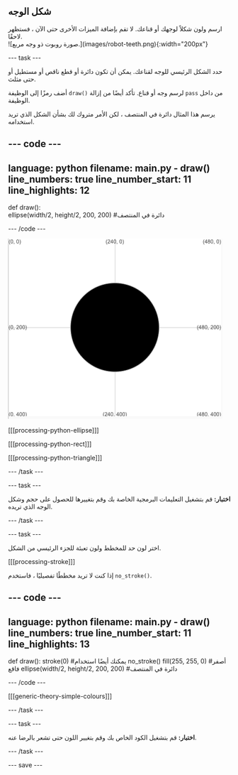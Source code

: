 ## شكل الوجه

<div style="display: flex; flex-wrap: wrap">
<div style="flex-basis: 200px; flex-grow: 1; margin-right: 15px;">
ارسم ولون شكلاً لوجهك أو قناعك. لا تقم بإضافة الميزات الأخرى حتى الآن ، فستظهر لاحقًا.
</div>
<div>
![صورة روبوت ذو وجه مربع.](images/robot-teeth.png){:width="200px"}
</div>
</div>

--- task ---

حدد الشكل الرئيسي للوجه لقناعك. يمكن أن تكون دائرة أو قطع ناقص أو مستطيل أو حتى مثلث.

أضف رمزًا إلى الوظيفة `draw()` لرسم وجه أو قناع. تأكد أيضًا من إزالة `pass` من داخل الوظيفة.

يرسم هذا المثال دائرة في المنتصف ، لكن الأمر متروك لك بشأن الشكل الذي تريد استخدامه.

--- code ---
---
language: python 
filename: main.py - draw() 
line_numbers: true 
line_number_start: 11
line_highlights: 12
---

def draw():   
  ellipse(width/2, height/2, 200, 200) #دائرة في المنتصف

--- /code ---

![تظهر منطقة الإخراج دائرة سوداء في منتصف الشبكة.](images/black-circle.png)

[[[processing-python-ellipse]]]


[[[processing-python-rect]]]


[[[processing-python-triangle]]]

--- /task ---

--- task ---

**اختبار:** قم بتشغيل التعليمات البرمجية الخاصة بك وقم بتغييرها للحصول على حجم وشكل الوجه الذي تريده.

--- /task ---

--- task ---

اختر لون حد للمخطط ولون تعبئة للجزء الرئيسي من الشكل.

[[[processing-stroke]]]

إذا كنت لا تريد مخططًا تفصيليًا ، فاستخدم `no_stroke()`.

--- code ---
---
language: python 
filename: main.py - draw() 
line_numbers: true 
line_number_start: 11
line_highlights: 13
---

def draw(): 
  stroke(0) #يمكنك أيضًا استخدام no_stroke() 
  fill(255, 255, 0) #أصفر فاقع 
  ellipse(width/2, height/2, 200, 200) #دائرة في المنتصف

--- /code ---

[[[generic-theory-simple-colours]]]

--- /task ---

--- task ---

**اختبار:** قم بتشغيل الكود الخاص بك وقم بتغيير اللون حتى تشعر بالرضا عنه.

--- /task ---

--- save ---
